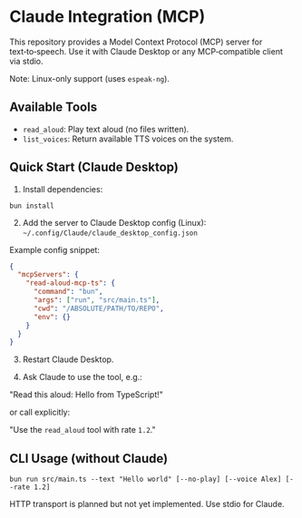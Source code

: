 # Claude Integration (MCP)

This repository provides a Model Context Protocol (MCP) server for text‑to‑speech.
Use it with Claude Desktop or any MCP‑compatible client via stdio.

Note: Linux-only support (uses `espeak-ng`).

## Available Tools

- `read_aloud`: Play text aloud (no files written).
- `list_voices`: Return available TTS voices on the system.

## Quick Start (Claude Desktop)

1) Install dependencies:

```
bun install
```

2) Add the server to Claude Desktop config (Linux): `~/.config/Claude/claude_desktop_config.json`

Example config snippet:

```json
{
  "mcpServers": {
    "read-aloud-mcp-ts": {
      "command": "bun",
      "args": ["run", "src/main.ts"],
      "cwd": "/ABSOLUTE/PATH/TO/REPO",
      "env": {}
    }
  }
}
```

3) Restart Claude Desktop.

4) Ask Claude to use the tool, e.g.:

"Read this aloud: Hello from TypeScript!"

or call explicitly:

"Use the `read_aloud` tool with rate `1.2`."

## CLI Usage (without Claude)

```
bun run src/main.ts --text "Hello world" [--no-play] [--voice Alex] [--rate 1.2]
```

HTTP transport is planned but not yet implemented. Use stdio for Claude.
